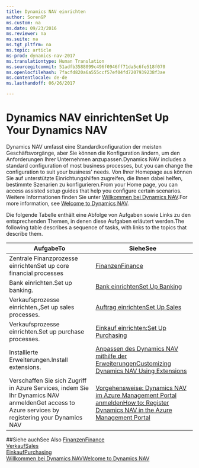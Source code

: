 ```yaml
---
title: Dynamics NAV einrichten
author: SorenGP
ms.custom: na
ms.date: 09/23/2016
ms.reviewer: na
ms.suite: na
ms.tgt_pltfrm: na
ms.topic: article
ms-prod: dynamics-nav-2017
ms.translationtype: Human Translation
ms.sourcegitcommit: 51adfb3588099c496f0946ff71da5c6fe518f070
ms.openlocfilehash: 7facfd820a6a555ccf57ef04fd7207939238f3ae
ms.contentlocale: de-de
ms.lasthandoff: 06/26/2017

---
```


# <a name="set-up-your-dynamics-nav"></a><span data-ttu-id="7f576-102">Dynamics NAV einrichten</span><span class="sxs-lookup"><span data-stu-id="7f576-102">Set Up Your Dynamics NAV</span></span>
<span data-ttu-id="7f576-103">Dynamics NAV umfasst eine Standardkonfiguration der meisten Geschäftsvorgänge, aber Sie können die Konfiguration ändern, um den Anforderungen Ihrer Unternehmen anzupassen.</span><span class="sxs-lookup"><span data-stu-id="7f576-103">Dynamics NAV includes a standard configuration of most business processes, but you can change the configuration to suit your business' needs.</span></span>
<span data-ttu-id="7f576-104">Von Ihrer Homepage aus können Sie auf unterstützte Einrichtungshilfen zugreifen, die Ihnen dabei helfen, bestimmte Szenarien zu konfigurieren.</span><span class="sxs-lookup"><span data-stu-id="7f576-104">From your Home page, you can access assisted setup guides that help you configure certain scenarios.</span></span> <span data-ttu-id="7f576-105">Weitere Informationen finden Sie unter [Willkommen bei Dynamics NAV](across-get-started.md).</span><span class="sxs-lookup"><span data-stu-id="7f576-105">For more information, see [Welcome to Dynamics NAV](across-get-started.md).</span></span>  

<span data-ttu-id="7f576-106">Die folgende Tabelle enthält eine Abfolge von Aufgaben sowie Links zu den entsprechenden Themen, in denen diese Aufgaben erläutert werden.</span><span class="sxs-lookup"><span data-stu-id="7f576-106">The following table describes a sequence of tasks, with links to the topics that describe them.</span></span>

| <span data-ttu-id="7f576-107">Aufgabe</span><span class="sxs-lookup"><span data-stu-id="7f576-107">To</span></span>                                                                  | <span data-ttu-id="7f576-108">Siehe</span><span class="sxs-lookup"><span data-stu-id="7f576-108">See</span></span>                      |
|---------------------------------------------------------------------|--------------------------|
|<span data-ttu-id="7f576-109">Zentrale Finanzprozesse einrichten</span><span class="sxs-lookup"><span data-stu-id="7f576-109">Set up core financial processes</span></span>|[<span data-ttu-id="7f576-110">Finanzen</span><span class="sxs-lookup"><span data-stu-id="7f576-110">Finance</span></span>](finance-setup-setup-finance-setup.md)|
|<span data-ttu-id="7f576-111">Bank einrichten.</span><span class="sxs-lookup"><span data-stu-id="7f576-111">Set up banking.</span></span>|[<span data-ttu-id="7f576-112">Bank einrichten</span><span class="sxs-lookup"><span data-stu-id="7f576-112">Set Up Banking</span></span>](bank-setup-banking.md)|
|<span data-ttu-id="7f576-113">Verkaufsprozesse einrichten.,</span><span class="sxs-lookup"><span data-stu-id="7f576-113">Set up sales processes.</span></span>|[<span data-ttu-id="7f576-114">Auftrag einrichten</span><span class="sxs-lookup"><span data-stu-id="7f576-114">Set Up Sales</span></span>](sales-setup-sales.md)|
|<span data-ttu-id="7f576-115">Verkaufsprozesse einrichten.</span><span class="sxs-lookup"><span data-stu-id="7f576-115">Set up purchase processes.</span></span>|[<span data-ttu-id="7f576-116">Einkauf einrichten:</span><span class="sxs-lookup"><span data-stu-id="7f576-116">Set Up Purchasing</span></span>](purchasing-setup-purchasing.md)|
|<span data-ttu-id="7f576-117">Installierte Erweiterungen.</span><span class="sxs-lookup"><span data-stu-id="7f576-117">Install extensions.</span></span>|[<span data-ttu-id="7f576-118">Anpassen des Dynamics NAV mithilfe der Erweiterungen</span><span class="sxs-lookup"><span data-stu-id="7f576-118">Customizing Dynamics NAV Using Extensions</span></span>](ui-extensions.md)|
|<span data-ttu-id="7f576-119">Verschaffen Sie sich Zugriff in Azure Services, indem Sie Ihr Dynamics NAV anmelden</span><span class="sxs-lookup"><span data-stu-id="7f576-119">Get access to Azure services by registering your Dynamics NAV</span></span>|[<span data-ttu-id="7f576-120">Vorgehensweise: Dynamics NAV im Azure Management Portal anmelden</span><span class="sxs-lookup"><span data-stu-id="7f576-120">How to: Register Dynamics NAV in the Azure Management Portal</span></span>](ui-how-register-dynamics-nav-azure.md)|

##<a name="see-also"></a><span data-ttu-id="7f576-121">Siehe auch</span><span class="sxs-lookup"><span data-stu-id="7f576-121">See Also</span></span>
[<span data-ttu-id="7f576-122">Finanzen</span><span class="sxs-lookup"><span data-stu-id="7f576-122">Finance</span></span>](finance-setup.md)  
[<span data-ttu-id="7f576-123">Verkauf</span><span class="sxs-lookup"><span data-stu-id="7f576-123">Sales</span></span>](sales-manage-sales.md)  
[<span data-ttu-id="7f576-124">Einkauf</span><span class="sxs-lookup"><span data-stu-id="7f576-124">Purchasing</span></span>](purchasing-manage-purchasing.md)  
[<span data-ttu-id="7f576-125">Willkommen bei Dynamics NAV</span><span class="sxs-lookup"><span data-stu-id="7f576-125">Welcome to Dynamics NAV</span></span>](across-get-started.md)  

